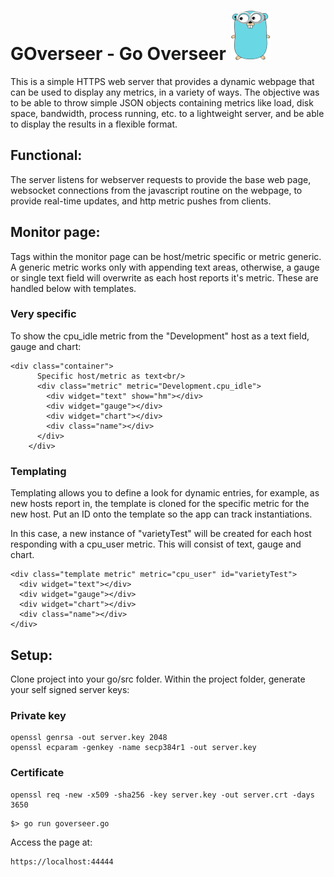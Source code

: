 # GOverseer - Go Overseer ![alt text](https://github.com/klaxxon/goverseer/raw/master/www/img/gopher.png "Logo Title Text 1")

This is a simple HTTPS web server that provides a dynamic webpage that can be used to display any metrics, in a variety of ways.  The objective was to be able to throw simple JSON objects containing metrics like load, disk space, bandwidth, process running, etc. to a lightweight server, and be able to display the results in a flexible format.



## Functional:
The server listens for webserver requests to provide the base web page, websocket connections from the javascript routine on the webpage, to provide real-time updates, and http metric pushes from clients.


## Monitor page:
Tags within the monitor page can be host/metric specific or metric generic.  A generic metric works only with appending text areas, otherwise, a gauge or single text field will overwrite as each host reports it's metric.  These are handled below with templates.

### Very specific
To show the cpu_idle metric from the "Development" host as a text field, gauge and chart:
```
<div class="container">
      Specific host/metric as text<br/>
      <div class="metric" metric="Development.cpu_idle">
        <div widget="text" show="hm"></div>
        <div widget="gauge"></div>
        <div widget="chart"></div>
        <div class="name"></div>
      </div>
    </div>
```


### Templating
Templating allows you to define a look for dynamic entries, for example, as new hosts report in, the template is cloned for the specific metric for the new host.  Put an ID onto the template so the app can track instantiations.

In this case, a new instance of "varietyTest" will be created for each host responding with a cpu_user metric.  This will consist of text, gauge and chart.
```
<div class="template metric" metric="cpu_user" id="varietyTest">
  <div widget="text"></div>
  <div widget="gauge"></div>
  <div widget="chart"></div>
  <div class="name"></div>
</div>
```

## Setup:
Clone project into your go/src folder.
Within the project folder, generate your self signed server keys:


### Private key
```
openssl genrsa -out server.key 2048
openssl ecparam -genkey -name secp384r1 -out server.key
```

### Certificate
```
openssl req -new -x509 -sha256 -key server.key -out server.crt -days 3650
```

```
$> go run goverseer.go
```

Access the page at:
```
https://localhost:44444
```



